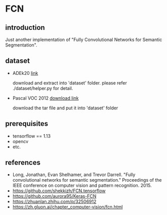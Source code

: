 # FCN
## introduction
Just another implementation of "Fully Convolutional Networks for Semantic Segmentation".

## dataset
* ADEk20 [link](http://groups.csail.mit.edu/vision/datasets/ADE20K/)

    download and extract into 'dataset' folder. please refer ./dataset/helper.py for detail.

* Pascal VOC 2012 [download link](http://host.robots.ox.ac.uk/pascal/VOC/voc2012/VOCtrainval_11-May-2012.tar)

  download the tar file and put it into 'dataset' folder

## prerequisites
* tensorflow == 1.13
* opencv
* etc.


## references
* Long, Jonathan, Evan Shelhamer, and Trevor Darrell. "Fully convolutional networks for semantic segmentation." Proceedings of the IEEE conference on computer vision and pattern recognition. 2015.
* https://github.com/shekkizh/FCN.tensorflow
* https://github.com/aurora95/Keras-FCN
* https://zhuanlan.zhihu.com/p/32506912
* https://zh.gluon.ai/chapter_computer-vision/fcn.html
